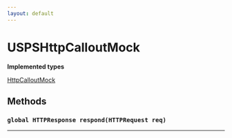 ```yaml
---
layout: default
---
```

# USPSHttpCalloutMock

**Implemented types**

[HttpCalloutMock](HttpCalloutMock)

## Methods
### `global HTTPResponse respond(HTTPRequest req)`
---
